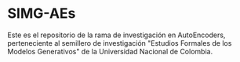 # SIMG-AEs
Este es el repositorio de la rama de investigación en AutoEncoders, perteneciente al semillero de investigación "Estudios Formales de los Modelos Generativos" de la Universidad Nacional de Colombia.
